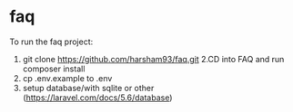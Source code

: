 # faq

To run the faq project:

1. git clone https://github.com/harsham93/faq.git
2.CD into FAQ and run composer install
3. cp .env.example to .env
4. setup database/with sqlite or other  (https://laravel.com/docs/5.6/database)
